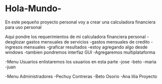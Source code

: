 # Hola-Mundo-
En este pequeño proyecto personal voy a crear una calculadora financiera para uso personal

Aqui pondre los requerimientos de mi calculadora financiera personal
-desglozar gastos mensuales de servicios
-gastos mensuales de credito
-ingresos mensuales
-graficar resultados
-estoy agregando algo desde windows
-tambien pondremos interfaz GUI
-Agregaremos multiplataforma

-Menu Usuarios
enlistaremos los usuarios en esta parte
-jose
-beto
-maria
-juan

-Menu Administradores
-Pechuy Contreras
-Beto Osorio
-Ana lilia Proyecto
